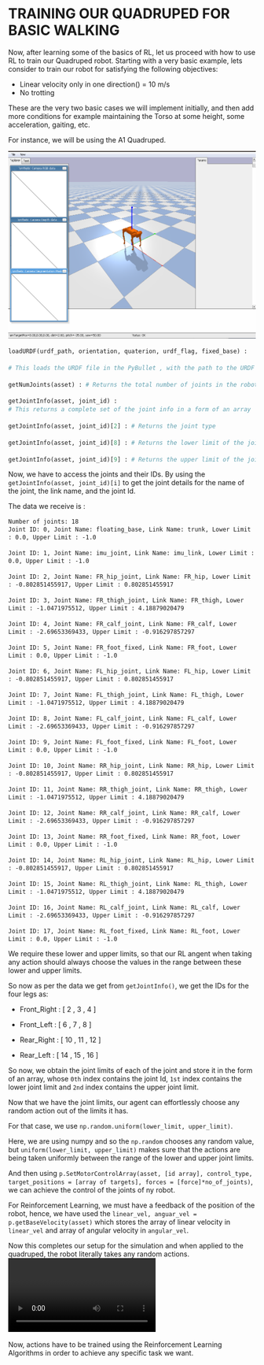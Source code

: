 # TRAINING OUR QUADRUPED FOR BASIC WALKING 

Now, after learning some of the basics of RL, let us proceed with how to use RL to train our Quadruped robot. Starting with a very basic example, lets consider to train our robot for satisfying the following objectives:
* Linear velocity only in one direction() = 10 m/s
* No trotting

These are the very two basic cases we will implement initially, and then add more conditions for example maintaining the Torso at some height, some acceleration, gaiting, etc.

For instance, we will be using the A1 Quadruped.

![alt text](assets/quad_in_pybullet.png)


``` python
loadURDF(urdf_path, orientation, quaterion, urdf_flag, fixed_base) : 

# This loads the URDF file in the PyBullet , with the path to the URDF file, the orientation, collision flag and whether the base is fixed(True or False)

getNumJoints(asset) : # Returns the total number of joints in the robot

getJointInfo(asset, joint_id) : 
# This returns a complete set of the joint info in a form of an array

getJointInfo(asset, joint_id)[2] : # Returns the joint type

getJointInfo(asset, joint_id)[8] : # Returns the lower limit of the joint angle

getJointInfo(asset, joint_id)[9] : # Returns the upper limit of the joint angle

```


Now, we have to access the joints and their IDs. By using the ` getJointInfo(asset, joint_id)[i]` to get the joint details for the name of the joint, the link name, and the joint Id. 

The data we receive is : 

``` terminal
Number of joints: 18
Joint ID: 0, Joint Name: floating_base, Link Name: trunk, Lower Limit : 0.0, Upper Limit : -1.0

Joint ID: 1, Joint Name: imu_joint, Link Name: imu_link, Lower Limit : 0.0, Upper Limit : -1.0

Joint ID: 2, Joint Name: FR_hip_joint, Link Name: FR_hip, Lower Limit : -0.802851455917, Upper Limit : 0.802851455917

Joint ID: 3, Joint Name: FR_thigh_joint, Link Name: FR_thigh, Lower Limit : -1.0471975512, Upper Limit : 4.18879020479

Joint ID: 4, Joint Name: FR_calf_joint, Link Name: FR_calf, Lower Limit : -2.69653369433, Upper Limit : -0.916297857297

Joint ID: 5, Joint Name: FR_foot_fixed, Link Name: FR_foot, Lower Limit : 0.0, Upper Limit : -1.0

Joint ID: 6, Joint Name: FL_hip_joint, Link Name: FL_hip, Lower Limit : -0.802851455917, Upper Limit : 0.802851455917

Joint ID: 7, Joint Name: FL_thigh_joint, Link Name: FL_thigh, Lower Limit : -1.0471975512, Upper Limit : 4.18879020479

Joint ID: 8, Joint Name: FL_calf_joint, Link Name: FL_calf, Lower Limit : -2.69653369433, Upper Limit : -0.916297857297

Joint ID: 9, Joint Name: FL_foot_fixed, Link Name: FL_foot, Lower Limit : 0.0, Upper Limit : -1.0

Joint ID: 10, Joint Name: RR_hip_joint, Link Name: RR_hip, Lower Limit : -0.802851455917, Upper Limit : 0.802851455917

Joint ID: 11, Joint Name: RR_thigh_joint, Link Name: RR_thigh, Lower Limit : -1.0471975512, Upper Limit : 4.18879020479

Joint ID: 12, Joint Name: RR_calf_joint, Link Name: RR_calf, Lower Limit : -2.69653369433, Upper Limit : -0.916297857297

Joint ID: 13, Joint Name: RR_foot_fixed, Link Name: RR_foot, Lower Limit : 0.0, Upper Limit : -1.0

Joint ID: 14, Joint Name: RL_hip_joint, Link Name: RL_hip, Lower Limit : -0.802851455917, Upper Limit : 0.802851455917

Joint ID: 15, Joint Name: RL_thigh_joint, Link Name: RL_thigh, Lower Limit : -1.0471975512, Upper Limit : 4.18879020479

Joint ID: 16, Joint Name: RL_calf_joint, Link Name: RL_calf, Lower Limit : -2.69653369433, Upper Limit : -0.916297857297

Joint ID: 17, Joint Name: RL_foot_fixed, Link Name: RL_foot, Lower Limit : 0.0, Upper Limit : -1.0

```

We require these lower and upper limits, so that our RL angent when taking any action should always choose the values in the range between these lower and upper limits.


So now as per the data we get from `getJointInfo()`, we get the IDs for the four legs as:

* Front_Right : [ 2 , 3 , 4 ]

* Front_Left : [ 6 , 7 , 8 ]

* Rear_Right : [ 10 , 11 , 12 ]

* Rear_Left : [ 14 , 15 , 16 ]

So now, we obtain the joint limits of each of the joint and store it in the form of an array, whose `0th` index contains the joint Id, `1st` index contains the lower joint limit and `2nd` index contains the upper joint limit.

Now that we have the joint limits, our agent can effortlessly choose any random action out of the limits it has.

For that case, we use `np.random.uniform(lower_limit, upper_limit)`.

Here, we are using numpy and so the `np.random` chooses any random value, but `uniform(lower_limit, upper_limit)` makes sure that the actions are being taken uniformly between the range of the lower and upper joint limits.

And then using `p.SetMotorControlArray(asset, [id array], control_type, target_positions = [array of targets], forces = [force]*no_of_joints)`, we can achieve the control of the joints of ny robot.

For Reinforcement Learning, we must have a feedback of the position of the robot, hence, we have used the `linear_vel, anguar_vel = p.getBaseVelocity(asset)` which stores the array of linear velocity in `linear_vel` and array of angular velocity in `angular_vel`.

Now this completes our setup for the simulation and when applied to the quadruped, the robot literally takes any random actions. 
<video controls src="assets/quad_sim_setup.mp4" title="quad_random_actions"></video>

Now, actions have to be trained using the Reinforcement Learning Algorithms in order to achieve any specific task we want.